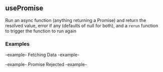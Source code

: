 ## usePromise 

Run an async function (anything returning a Promise) and return the resolved value, error if any (defaults of null for both), and a `rerun` function to trigger the function to run again

### Examples

-example- Fetching Data -example-

-example- Promise Rejected -example-

